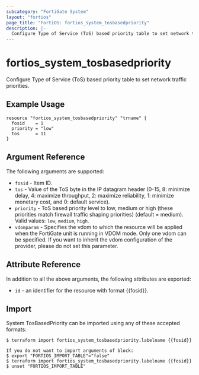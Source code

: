 ```yaml
---
subcategory: "FortiGate System"
layout: "fortios"
page_title: "FortiOS: fortios_system_tosbasedpriority"
description: |-
  Configure Type of Service (ToS) based priority table to set network traffic priorities.
---
```


# fortios_system_tosbasedpriority
Configure Type of Service (ToS) based priority table to set network traffic priorities.

## Example Usage

```hcl
resource "fortios_system_tosbasedpriority" "trname" {
  fosid    = 1
  priority = "low"
  tos      = 11
}
```

## Argument Reference

The following arguments are supported:

* `fosid` - Item ID.
* `tos` - Value of the ToS byte in the IP datagram header (0-15, 8: minimize delay, 4: maximize throughput, 2: maximize reliability, 1: minimize monetary cost, and 0: default service).
* `priority` - ToS based priority level to low, medium or high (these priorities match firewall traffic shaping priorities) (default = medium). Valid values: `low`, `medium`, `high`.
* `vdomparam` - Specifies the vdom to which the resource will be applied when the FortiGate unit is running in VDOM mode. Only one vdom can be specified. If you want to inherit the vdom configuration of the provider, please do not set this parameter.


## Attribute Reference

In addition to all the above arguments, the following attributes are exported:
* `id` - an identifier for the resource with format {{fosid}}.

## Import

System TosBasedPriority can be imported using any of these accepted formats:
```
$ terraform import fortios_system_tosbasedpriority.labelname {{fosid}}

If you do not want to import arguments of block:
$ export "FORTIOS_IMPORT_TABLE"="false"
$ terraform import fortios_system_tosbasedpriority.labelname {{fosid}}
$ unset "FORTIOS_IMPORT_TABLE"
```
